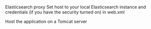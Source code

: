 Elasticsearch proxy
Set host to your local Elasticsearch instance and credentials (if you have the security turned on) in web.xml

Host the application on a Tomcat server

